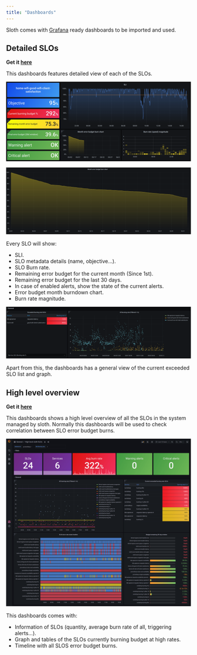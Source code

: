 ```yaml
---
title: "Dashboards"
---
```


Sloth comes with [Grafana] ready dashboards to be imported and used.

## Detailed SLOs

**Get it [here](https://grafana.com/grafana/dashboards/14348)**

This dashboards features detailed view of each of the SLOs.

![Details slo](/static/media/dashboards/details-slo.png)

![Error budget burndown](/static/media/dashboards/details-slo-burndown.png)

Every SLO will show:

- SLI.
- SLO metadata details (name, objective...).
- SLO Burn rate.
- Remaining error budget for the current month (Since 1st).
- Remaining error budget for the last 30 days.
- In case of enabled alerts, show the state of the current alerts.
- Error budget month burndown chart.
- Burn rate magnitude.

![General slo info](/static/media/dashboards/details-slo-general.png)

Apart from this, the dashboards has a general view of the current exceeded SLO list and graph.

## High level overview

**Get it [here](https://grafana.com/grafana/dashboards/14643)**

This dashboards shows a high level overview of all the SLOs in the system managed by sloth. Normally this
dashboards will be used to check correlation between SLO error budget burns.

![High level overview](/static/media/dashboards/high-level.png)

This dashboards comes with:

- Information of SLOs (quantity, average burn rate of all, triggering alerts...).
- Graph and tables of the SLOs currently burning budget at high rates.
- Timeline with all SLOS error budget burns.

[grafana]: https://grafana.com/
